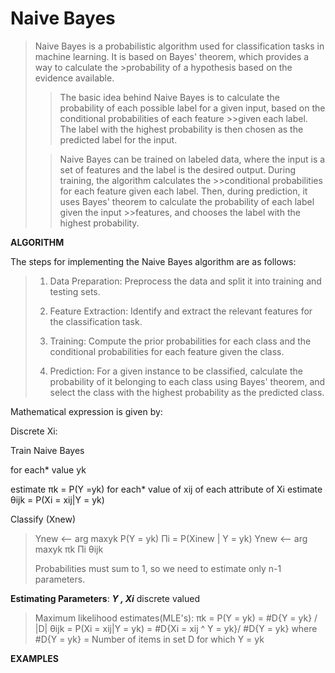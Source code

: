 # Naive Bayes

>Naive Bayes is a probabilistic algorithm used for classification tasks in machine learning. It is based on Bayes' theorem, which provides a way to calculate the >probability of a hypothesis based on the evidence available.
>
>>The basic idea behind Naive Bayes is to calculate the probability of each possible label for a given input, based on the conditional probabilities of each feature >>given each label. The label with the highest probability is then chosen as the predicted label for the input.
>
>>Naive Bayes can be trained on labeled data, where the input is a set of features and the label is the desired output. During training, the algorithm calculates the >>conditional probabilities for each feature given each label. Then, during prediction, it uses Bayes' theorem to calculate the probability of each label given the input >>features, and chooses the label with the highest probability.

**ALGORITHM**

The steps for implementing the Naive Bayes algorithm are as follows:

> 1. Data Preparation: Preprocess the data and split it into training and testing sets.
>
> 2. Feature Extraction: Identify and extract the relevant features for the classification task.
>
> 3. Training: Compute the prior probabilities for each class and the conditional probabilities for each feature given the class.
>
> 4. Prediction: For a given instance to be classified, calculate the probability of it belonging to each class using Bayes' theorem, and select the class with the highest probability as the predicted class.

Mathematical expression is given by:

Discrete Xi:

Train Naive Bayes

for each* value yk

estimate  πk = P(Y =yk)
for each* value of xij of each attribute of Xi
estimate  θijk = P(Xi = xij|Y = yk)

Classify (Xnew) 

> Ynew <-- arg maxyk P(Y = yk)  Πi = P(Xinew | Y = yk)
>  Ynew <-- arg maxyk πk Πi  θijk
>
> Probabilities must sum to 1, so we need to estimate only n-1 parameters.

**Estimating Parameters**: ***Y , Xi*** discrete valued
> Maximum likelihood estimates(MLE's):
> πk  = P(Y = yk) = #D{Y = yk} / |D|
> θijk = P(Xi = xij|Y = yk) = #D{Xi = xij ^ Y = yk}/ #D{Y = yk}
> where #D{Y = yk} = Number of items in set D for which Y = yk





**EXAMPLES**






















